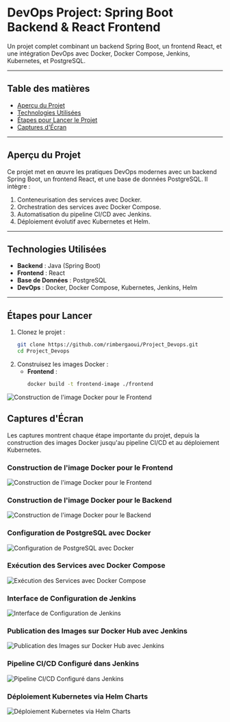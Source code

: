 # **DevOps Project: Spring Boot Backend & React Frontend**

Un projet complet combinant un backend Spring Boot, un frontend React, et une intégration DevOps avec Docker, Docker Compose, Jenkins, Kubernetes, et PostgreSQL.

---

## **Table des matières**
- [Aperçu du Projet](#aperçu-du-projet)
- [Technologies Utilisées](#technologies-utilisées)
- [Étapes pour Lancer le Projet](#étapes-pour-lancer-le-projet)
- [Captures d'Écran](#captures-décran)

---

## **Aperçu du Projet**

Ce projet met en œuvre les pratiques DevOps modernes avec un backend Spring Boot, un frontend React, et une base de données PostgreSQL. Il intègre :

1. Conteneurisation des services avec Docker.
2. Orchestration des services avec Docker Compose.
3. Automatisation du pipeline CI/CD avec Jenkins.
4. Déploiement évolutif avec Kubernetes et Helm.

---


## **Technologies Utilisées**
- **Backend** : Java (Spring Boot)
- **Frontend** : React
- **Base de Données** : PostgreSQL
- **DevOps** : Docker, Docker Compose, Kubernetes, Jenkins, Helm

---

## **Étapes pour Lancer**
1. Clonez le projet :
   ```bash
   git clone https://github.com/rimbergaoui/Project_Devops.git
   cd Project_Devops

2. Construisez les images Docker :
   - **Frontend** :
     ```bash
     docker build -t frontend-image ./frontend
     
 ![Construction de l'image Docker pour le Frontend](./Captures/build_frontend.png)

## **Captures d'Écran**
Les captures montrent chaque étape importante du projet, depuis la construction des images Docker jusqu'au pipeline CI/CD et au déploiement Kubernetes.
### Construction de l'image Docker pour le Frontend
![Construction de l'image Docker pour le Frontend](./Captures/build_frontend.png)

### Construction de l'image Docker pour le Backend  
![Construction de l'image Docker pour le Backend](./Captures/build_back.png) 

### Configuration de PostgreSQL avec Docker  
![Configuration de PostgreSQL avec Docker](./Captures/postgres+docker.png)

### Exécution des Services avec Docker Compose  
![Exécution des Services avec Docker Compose](./Captures/docker_compose.png)  

### Interface de Configuration de Jenkins  
![Interface de Configuration de Jenkins](./Captures/jenckins.png)  

### Publication des Images sur Docker Hub avec Jenkins  
![Publication des Images sur Docker Hub avec Jenkins](./Captures/docker_hub+jenkins.png)  

### Pipeline CI/CD Configuré dans Jenkins  
![Pipeline CI/CD Configuré dans Jenkins](./Captures/pipline_jenkins.png) 

### Déploiement Kubernetes via Helm Charts  
![Déploiement Kubernetes via Helm Charts](./Captures/charts.png)  


   

